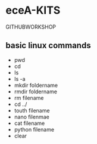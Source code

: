 # eceA-KITS
GITHUBWORKSHOP
## basic linux commands
- pwd
- cd
- ls
- ls -a
- mkdir foldername
- rmdir foldername
- rm filename
- cd ../
- touth filename
- nano filenmae
- cat filename
- python filename
- clear
 
